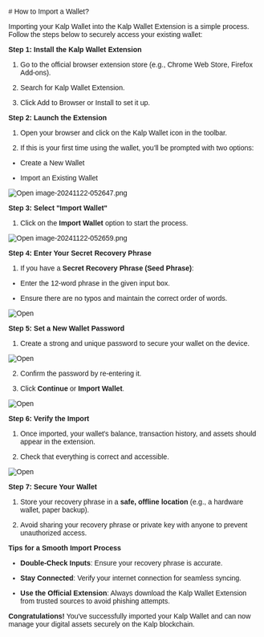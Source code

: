 <style>  body { font-family: "Source Sans 3", sans-serif!important; }</style>
<link href="https://fonts.googleapis.com/css2?family=Source+Sans+3:ital,wght@0,200..900;1,200..900&display=swap" rel="stylesheet">    
<link rel="stylesheet" href="https://fonts.googleapis.com/icon?family=Material+Icons">
# How to Import a Wallet?

Importing your Kalp Wallet into the Kalp Wallet Extension is a simple process. Follow the steps below to securely access your existing wallet:

**Step 1: Install the Kalp Wallet Extension**

1.  Go to the official browser extension store (e.g., Chrome Web Store, Firefox Add-ons).
    
2.  Search for Kalp Wallet Extension.
    
3.  Click Add to Browser or Install to set it up.
    

**Step 2: Launch the Extension**

1.  Open your browser and click on the Kalp Wallet icon in the toolbar.
    
2.  If this is your first time using the wallet, you’ll be prompted with two options:
    

-   Create a New Wallet
    
-   Import an Existing Wallet
    

![Open image-20241122-052647.png](https://doc-images-kalp-studio.s3.ap-south-1.amazonaws.com/Extension+Images/How+to+import+wallet/I1.png)


**Step 3: Select "Import Wallet"**

1.  Click on the **Import Wallet** option to start the process.
    

![Open image-20241122-052659.png](https://doc-images-kalp-studio.s3.ap-south-1.amazonaws.com/Extension+Images/How+to+import+wallet/I2.png)

**Step 4: Enter Your Secret Recovery Phrase**

1.  If you have a **Secret Recovery Phrase (Seed Phrase)**:
    

-   Enter the 12-word phrase in the given input box.
    
-   Ensure there are no typos and maintain the correct order of words.
    

![Open](https://doc-images-kalp-studio.s3.ap-south-1.amazonaws.com/Extension+Images/How+to+import+wallet/I3.png)

**Step 5: Set a New Wallet Password**

1.  Create a strong and unique password to secure your wallet on the device.
    

![Open](https://doc-images-kalp-studio.s3.ap-south-1.amazonaws.com/Extension+Images/How+to+import+wallet/I4.png)

2.  Confirm the password by re-entering it.
    
3.  Click **Continue** or **Import Wallet**.
    

![Open](https://doc-images-kalp-studio.s3.ap-south-1.amazonaws.com/Extension+Images/How+to+import+wallet/I5.png)

**Step 6: Verify the Import**

1.  Once imported, your wallet's balance, transaction history, and assets should appear in the extension.
    
2.  Check that everything is correct and accessible.
    

![Open](https://doc-images-kalp-studio.s3.ap-south-1.amazonaws.com/Extension+Images/How+to+import+wallet/I6.png)

**Step 7: Secure Your Wallet**

1.  Store your recovery phrase in a **safe, offline location** (e.g., a hardware wallet, paper backup).
    
2.  Avoid sharing your recovery phrase or private key with anyone to prevent unauthorized access.
    

**Tips for a Smooth Import Process**

-   **Double-Check Inputs**: Ensure your recovery phrase is accurate.
    
-   **Stay Connected**: Verify your internet connection for seamless syncing.
    
-   **Use the Official Extension**: Always download the Kalp Wallet Extension from trusted sources to avoid phishing attempts.
    

**Congratulations!** You've successfully imported your Kalp Wallet and can now manage your digital assets securely on the Kalp blockchain.
